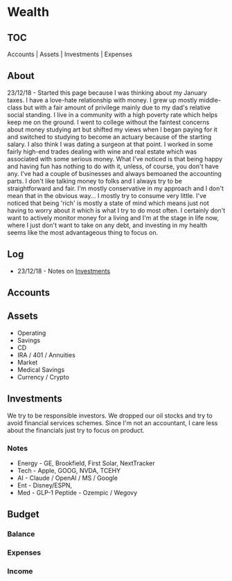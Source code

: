 # Wealth

## TOC 

Accounts | Assets | Investments | Expenses

## About

23/12/18 - Started this page because I was thinking about my January taxes. I have a love-hate relationship with money. I grew up mostly middle-class but with a fair amount of privilege mainly due to my dad's relative social standing. I live in a community with a high poverty rate which helps keep me on the ground. I went to college without the faintest concerns about money studying art but shifted my views when I began paying for it and switched to studying to become an actuary because of the starting salary. I also think I was dating a surgeon at that point. I worked in some fairly high-end trades dealing with wine and real estate which was associated with some serious money. What I've noticed is that being happy and having fun has nothing to do with it, unless, of course, you don't have any. I've had a couple of businesses and always bemoaned the accounting parts. I don't like talking money to folks and I always try to be straightforward and fair. I'm mostly conservative in my approach and I don't mean that in the obvious way... I mostly try to consume very little. I've noticed that being 'rich' is mostly a state of mind which means just not having to worry about it which is what I try to do most often. I certainly don't want to actively monitor money for a living and I'm at the stage in life now, where I just don't want to take on any debt, and investing in my health seems like the most advantageous thing to focus on.

## Log

- 23/12/18 - Notes on [Investments](#investments)


## Accounts

## Assets

- Operating
- Savings
- CD
- IRA / 401 / Annuities
- Market
- Medical Savings
- Currency / Crypto


## Investments

We try to be responsible investors. We dropped our oil stocks and try to avoid financial services schemes. Since I'm not an accountant, I care less about the financials just try to focus on product.

### Notes

- Energy - GE, Brookfield, First Solar, NextTracker
- Tech - Apple, GOOG, NVDA, TCEHY
- AI - Claude / OpenAI / MS / Google
- Ent - Disney/ESPN, 
- Med - GLP-1 Peptide - Ozempic / Wegovy


## Budget

### Balance

### Expenses

### Income
